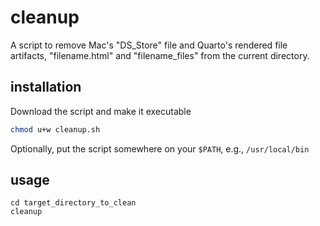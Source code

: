 # cleanup

A script to remove Mac's "DS_Store" file and Quarto's rendered file artifacts, "filename.html" and "filename_files" from the current directory.

## installation
Download the script and make it executable

```bash
chmod u+w cleanup.sh
```
Optionally, put the script somewhere on your `$PATH`, e.g., `/usr/local/bin`

## usage

```
cd target_directory_to_clean
cleanup 
```
